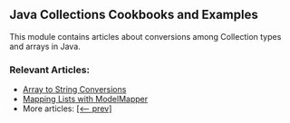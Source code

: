 ## Java Collections Cookbooks and Examples

This module contains articles about conversions among Collection types and arrays in Java.

### Relevant Articles: 
- [Array to String Conversions](https://www.baeldung.com/java-array-to-string)
- [Mapping Lists with ModelMapper](https://www.baeldung.com/java-modelmapper-lists)
- More articles: [[<-- prev]](../java-collections-conversions)

